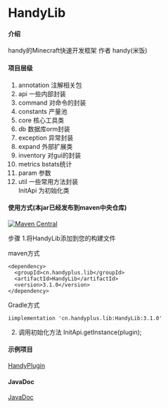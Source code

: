 # HandyLib

#### 介绍
handy的Minecraft快速开发框架 作者 handy(米饭)

#### 项目层级
1. annotation 注解相关包
2. api 一些内部封装
3. command 对命令的封装
4. constants 产量池
5. core 核心工具类
6. db 数据库orm封装
7. exception 异常封装
8. expand 外部扩展类
9. inventory 对gui的封装
10. metrics bstats统计
11. param 参数
12. util 一些常用方法封装  
InitApi 为初始化类

#### 使用方式(本jar已经发布到maven中央仓库)  

[![Maven Central](https://img.shields.io/maven-central/v/cn.handyplus.lib/HandyLib.svg?label=Maven%20Central)](https://search.maven.org/search?q=g:%22cn.handyplus.lib%22%20AND%20a:%22HandyLib%22)  

步骤 1.将HandyLib添加到您的构建文件  

maven方式
```
<dependency>
  <groupId>cn.handyplus.lib</groupId>
  <artifactId>HandyLib</artifactId>
  <version>3.1.0</version>
</dependency>
```
Gradle方式
```
iimplementation 'cn.handyplus.lib:HandyLib:3.1.0'
```

2. 调用初始化方法 InitApi.getInstance(plugin);

#### 示例项目
[HandyPlugin](https://gitee.com/server-ct/HandyPlugin)

#### JavaDoc
[JavaDoc](https://server-ct.gitee.io/handylib/)